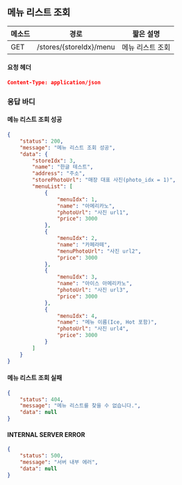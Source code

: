 ## 메뉴 리스트 조회

| 메소드 | 경로   | 짧은 설명 |
| ------ | ------ | --------- |
| GET   | /stores/{storeIdx}/menu | 메뉴 리스트 조회 |

#### 요청 헤더
```json
Content-Type: application/json
```
### 응답 바디
#### 메뉴 리스트 조회 성공
```json
{
    "status": 200,
    "message": "메뉴 리스트 조회 성공",
    "data": {
        "storeIdx": 3,
        "name": "한글 테스트",
        "address": "주소",
        "storePhotoUrl": "매장 대표 사진(photo_idx = 1)",
        "menuList": [
        	{
                "menuIdx": 1,
            	"name": "아메리카노",
            	"photoUrl": "사진 url1",
            	"price": 3000
        	},
        	{
                "menuIdx": 2,
            	"name": "카페라떼",
           		"menuPhotoUrl": "사진 url2",
            	"price": 3000
        	},
        	{
                "menuIdx": 3,
            	"name": "아이스 아메리카노",
            	"photoUrl": "사진 url3",
            	"price": 3000
        	},
        	{
                "menuIdx": 4,
            	"name": "메뉴 이름(Ice, Hot 포함)",
            	"photoUrl": "사진 url4",
            	"price": 3000
        	}
    	]
    }
}
```

#### 메뉴 리스트 조회 실패

```json
{
    "status": 404,
    "message": "메뉴 리스트를 찾을 수 없습니다.",
    "data": null
}
```

#### INTERNAL SERVER ERROR

```json
{
    "status": 500,
    "message": "서버 내부 에러",
    "data": null
}
```
